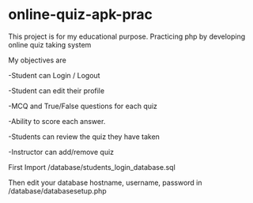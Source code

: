 # online-quiz-apk-prac

This project is for my educational purpose. Practicing php by developing online quiz taking system

My objectives are

-Student can Login / Logout

-Student can edit their profile

-MCQ and True/False questions for each quiz

-Ability to score each answer.

-Students can review the quiz they have taken

-Instructor can add/remove quiz

First Import /database/students_login_database.sql

Then edit your database hostname, username, password in /database/databasesetup.php
